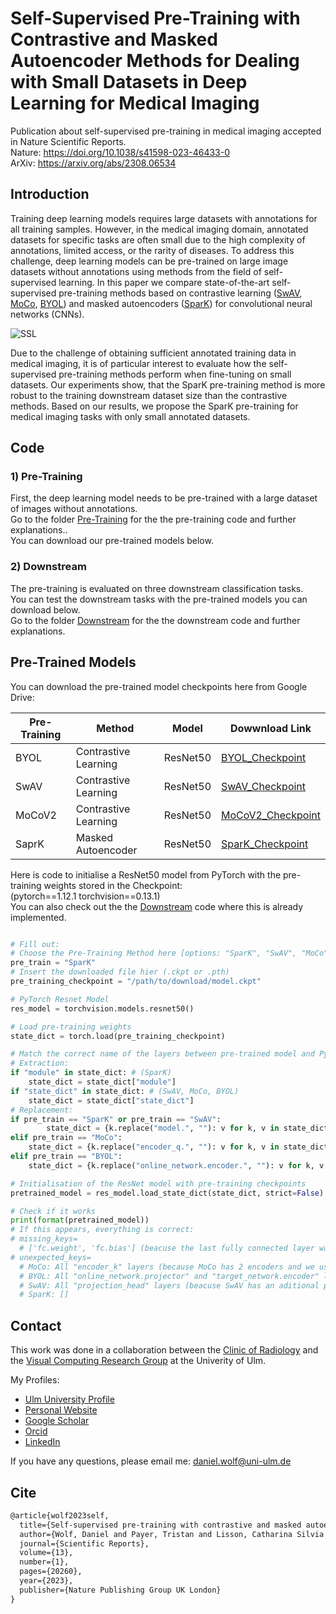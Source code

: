 # Self-Supervised Pre-Training with Contrastive and Masked Autoencoder Methods for Dealing with Small Datasets in Deep Learning for Medical Imaging

Publication about self-supervised pre-training in medical imaging accepted in Nature Scientific Reports. \
Nature: https://doi.org/10.1038/s41598-023-46433-0 \
ArXiv: <https://arxiv.org/abs/2308.06534>

## Introduction
Training deep learning models requires large datasets with annotations for all training samples. However, in the medical imaging domain, annotated datasets for specific tasks are often small due to the high complexity of annotations, limited access, or the rarity of diseases. To address this challenge, deep learning models can be pre-trained on large image datasets without annotations using methods from the field of self-supervised learning.
In this paper we compare state-of-the-art self-supervised pre-training methods based on contrastive learning ([SwAV](https://proceedings.neurips.cc/paper/2020/hash/70feb62b69f16e0238f741fab228fec2-Abstract.html), [MoCo](https://openaccess.thecvf.com/content_CVPR_2020/html/He_Momentum_Contrast_for_Unsupervised_Visual_Representation_Learning_CVPR_2020_paper.html), [BYOL](https://proceedings.neurips.cc/paper_files/paper/2020/file/f3ada80d5c4ee70142b17b8192b2958e-Paper.pdf)) and masked autoencoders ([SparK](https://openreview.net/forum?id=NRxydtWup1S)) for convolutional neural networks (CNNs).

![SSL](https://github.com/Wolfda95/SSL-MedicalImagining-CL-MAE/assets/75016933/cf1589b7-4ea7-463e-866b-15586e131cd0)

Due to the challenge of obtaining sufficient annotated training data in medical imaging, it is of particular interest to evaluate how the self-supervised pre-training methods perform when fine-tuning on small datasets. Our experiments show, that the SparK pre-training method is more robust to the training downstream dataset size than the contrastive methods. Based on our results, we propose the SparK pre-training for medical imaging tasks with only small annotated datasets.

## Code 

### 1) Pre-Training
First, the deep learning model needs to be pre-trained with a large dataset of images without annotations. \
Go to the folder [Pre-Training](https://github.com/Wolfda95/SSL-MedicalImagining-CL-MAE/tree/main/Pre-Training) for the the pre-training code and further explanations.. \
You can download our pre-trained models below.

### 2) Downstream
The pre-training is evaluated on three downstream classification tasks. \
You can test the downstream tasks with the pre-trained models you can download below. \
Go to the folder [Downstream](https://github.com/Wolfda95/SSL-MedicalImagining-CL-MAE/tree/main/Downstream) for the the downstream code and further explanations.

## Pre-Trained Models 
You can download the pre-trained model checkpoints here from Google Drive:


| Pre-Training  | Method                | Model       |Dowwnload Link |
| ------------- | -------------         |------------ | ------------  |
| BYOL          | Contrastive Learning  | ResNet50    |[BYOL_Checkpoint](https://drive.google.com/uc?export=download&id=1eBZYl1rXkKJxz42Wu75uzb1kLg8FTv1H)              |
| SwAV          | Contrastive Learning  | ResNet50    |[SwAV_Checkpoint](https://drive.google.com/uc?export=download&id=11OWRzifq_BXrcFMZ13H0HwS4UGcaiAn_)               |
| MoCoV2        | Contrastive Learning  | ResNet50    |[MoCoV2_Checkpoint](https://drive.google.com/uc?export=download&id=1hUr_6XdYxjB66ZYEGTqE7b8I88IN9a1l)            | 
| SaprK         | Masked Autoencoder    | ResNet50    |[SparK_Checkpoint](https://drive.google.com/uc?export=download&id=1kYFS67jH9s8kAmhNyf5wlRj_Gh9vTK_H)               |


Here is code to initialise a ResNet50 model from PyTorch with the pre-training weights stored in the Checkpoint:  \
(pytorch==1.12.1 torchvision==0.13.1) \
You can also check out the the [Downstream](https://github.com/Wolfda95/SSL-MedicalImagining-CL-MAE/tree/main/Downstream) code where this is already implemented.

```python

# Fill out: 
# Choose the Pre-Training Method here [options: "SparK", "SwAV", "MoCo", "BYOL"]
pre_train = "SparK"
# Insert the downloaded file hier (.ckpt or .pth) 
pre_training_checkpoint = "/path/to/download/model.ckpt"

# PyTorch Resnet Model
res_model = torchvision.models.resnet50()

# Load pre-training weights
state_dict = torch.load(pre_training_checkpoint)

# Match the correct name of the layers between pre-trained model and PyTorch ResNet
# Extraction:
if "module" in state_dict: # (SparK)
    state_dict = state_dict["module"] 
if "state_dict" in state_dict: # (SwAV, MoCo, BYOL) 
    state_dict = state_dict["state_dict"]
# Replacement: 
if pre_train == "SparK" or pre_train == "SwAV":
        state_dict = {k.replace("model.", ""): v for k, v in state_dict.items()}  
elif pre_train == "MoCo":
    state_dict = {k.replace("encoder_q.", ""): v for k, v in state_dict.items()} 
elif pre_train == "BYOL":
    state_dict = {k.replace("online_network.encoder.", ""): v for k, v in state_dict.items()}

# Initialisation of the ResNet model with pre-training checkpoints
pretrained_model = res_model.load_state_dict(state_dict, strict=False)

# Check if it works
print(format(pretrained_model))
# If this appears, everything is correct: 
# missing_keys=
  # ['fc.weight', 'fc.bias'] (beacuse the last fully connected layer was not pre-trained) 
# unexpected_keys= 
  # MoCo: All "encoder_k" layers (because MoCo has 2 encoders and we use only encoder_q)
  # BYOL: All "online_network.projector" and "target_network.encoder" layers (because BYOL has 2 encoders and we only the online_network.encoder)
  # SwAV: All "projection_head" layers (beacuse SwAV has an aditional projection head for the online clustering) 
  # SparK: []

```

## Contact
This work was done in a collaboration between the [Clinic of Radiology](https://www.uniklinik-ulm.de/radiologie-diagnostische-und-interventionelle.html) and the [Visual Computing Research Group](https://viscom.uni-ulm.de/) at the Univerity of Ulm.

My Profiles: 
- [Ulm University Profile](https://viscom.uni-ulm.de/members/daniel-wolf/)
- [Personal Website](https://wolfda95.github.io/)
- [Google Scholar](https://scholar.google.de/citations?hl=de&user=vqKsXwgAAAAJ)
- [Orcid](https://orcid.org/0000-0002-8584-5189)
- [LinkedIn](https://www.linkedin.com/in/wolf-daniel/)

If you have any questions, please email me:
[daniel.wolf@uni-ulm.de](mailto:daniel.wolf@uni-ulm.de)

## Cite
```latex
@article{wolf2023self,
  title={Self-supervised pre-training with contrastive and masked autoencoder methods for dealing with small datasets in deep learning for medical imaging},
  author={Wolf, Daniel and Payer, Tristan and Lisson, Catharina Silvia and Lisson, Christoph Gerhard and Beer, Meinrad and G{\"o}tz, Michael and Ropinski, Timo},
  journal={Scientific Reports},
  volume={13},
  number={1},
  pages={20260},
  year={2023},
  publisher={Nature Publishing Group UK London}
}
```
